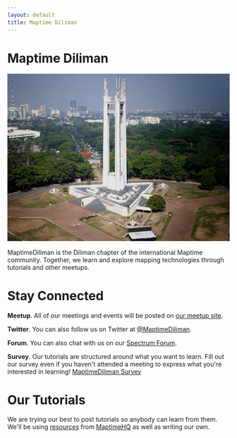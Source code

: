 ```yaml
---
layout: default
title: Maptime Diliman
---
```


<h1 id="tutorial" class="tutorial-title">Maptime Diliman</h1>

![Quezon City Memorial](/img/QuezonMemorialPhilippines.jpg)

MaptimeDiliman is the Diliman chapter of the international Maptime community. Together, we learn and explore mapping technologies through tutorials and other meetups. 

# Stay Connected

**Meetup**. All of our meetings and events will be posted on [our meetup site](http://meetup.com/MaptimeDiliman). 

**Twitter**. You can also follow us on Twitter at [@MaptimeDiliman](http://twitter.com/MaptimeDiliman). 

**Forum**. You can also chat with us on our [Spectrum Forum](https://spectrum.chat/maptime-diliman). 

**Survey**. Our tutorials are structured around what you want to learn. Fill out our survey even if you haven't attended a meeting to express what you're interested in learning! [MaptimeDiliman Survey](http://bit.ly/MaptimeDilimanSurvey)



# Our Tutorials

We are trying our best to post tutorials so anybody can learn from them. We'll be using [resources](http://maptime.io/lessons-resources/) from [MaptimeHQ](http://twitter.com/MaptimeHQ) as well as writing our own.
